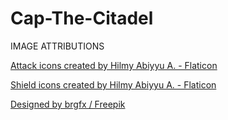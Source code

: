 # Cap-The-Citadel

IMAGE ATTRIBUTIONS

<a href="https://www.flaticon.com/free-icons/attack" title="attack icons">Attack icons created by Hilmy Abiyyu A. - Flaticon</a>

<a href="https://www.flaticon.com/free-icons/shield" title="shield icons">Shield icons created by Hilmy Abiyyu A. - Flaticon</a>

<a href="http://www.freepik.com">Designed by brgfx / Freepik</a>
